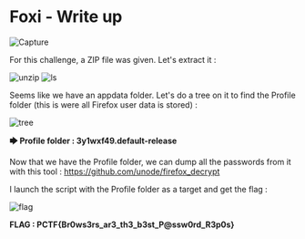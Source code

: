 # Foxi - Write up

![Capture](https://user-images.githubusercontent.com/66923124/166140556-945984b7-ebea-4a51-afac-fa64c6190b4b.PNG)

For this challenge, a ZIP file was given. Let's extract it :

![unzip](https://user-images.githubusercontent.com/66923124/166140920-10b1936a-1f74-48da-81a0-546ed2ed2633.PNG)
![ls](https://user-images.githubusercontent.com/66923124/166140952-b936a0ca-0ff7-4681-89d5-cf83de740eb5.PNG)


Seems like we have an appdata folder. Let's do a tree on it to find the Profile folder (this is were all Firefox user data is stored) :

![tree](https://user-images.githubusercontent.com/66923124/166140689-eab835ba-8697-43ec-8914-ac1ba73bef99.PNG)

<strong> 🡆 Profile folder : 3y1wxf49.default-release </strong>


Now that we have the Profile folder, we can dump all the passwords from it with this tool : https://github.com/unode/firefox_decrypt

I launch the script with the Profile folder as a target and get the flag :

![flag](https://user-images.githubusercontent.com/66923124/166140811-b32dc4ab-f787-42c9-8631-abddfb38594d.PNG)


<strong> FLAG : PCTF{Br0ws3rs_ar3_th3_b3st_P@ssw0rd_R3p0s} </strong>
